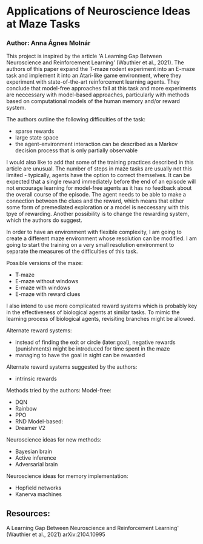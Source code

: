 # Applications of Neuroscience Ideas at Maze Tasks
### Author: Anna Ágnes Molnár
This project is inspired by the article 'A Learning Gap Between Neuroscience and Reinforcement Learning' (Wauthier et al., 2021). The authors of this paper expand the T-maze rodent experiment into an E-maze task and implement it into an Atari-like game environment, where they experiment with state-of-the-art reinforcement learning agents. They conclude that model-free approaches fail at this task and more experiments are neccessary with model-based approaches, particularly with methods based on computational models of the human memory and/or reward system.

The authors outline the following difficulties of the task:
- sparse rewards
- large state space
- the agent-environment interaction can be described as a Markov decision process that is only partially observable

I would also like to add that some of the training practices described in this article are unusual. The number of steps in maze tasks are usually not this limited - typically, agents have the option to correct themselves. It can be expected that a single reward immediately before the end of an episode will not encourage learning for model-free agents as it has no feedback about the overall course of the episode. The agent needs to be able to make a connection between the clues and the reward, which means that either some form of premediated exploration or a model is neccessary with this tpye of rewarding. Another possibility is to change the rewarding system, which the authors do suggest.

In order to have an environment with flexible complexity, I am going to create a different maze environment whose resolution can be modified. I am going to start the training on a very small resolution environment to separate the measures of the difficulties of this task.

Possible versions of the maze:
- T-maze
- E-maze without windows
- E-maze with windows
- E-maze with reward clues

I also intend to use more complicated reward systems which is probably key in the effectiveness of biological agents at similar tasks. To mimic the learning process of biological agents, revisiting branches might be allowed.

Alternate reward systems:
- instead of finding the exit or circle (later:goal), negative rewards (punishments) might be introduced for time spent in the maze
- managing to have the goal in sight can be rewarded

Alternate reward systems suggested by the authors:
- intrinsic rewards

Methods tried by the authors:
Model-free:
- DQN
- Rainbow
- PPO
- RND
Model-based:
- Dreamer V2

Neuroscience ideas for new methods:
- Bayesian brain
- Active inference
- Adversarial brain

Neuroscience ideas for memory implementation:
- Hopfield networks
- Kanerva machines

## Resources:
A Learning Gap Between Neuroscience and Reinforcement Learning' (Wauthier et al., 2021) arXiv:2104.10995

